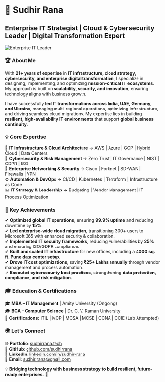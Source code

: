 # 🚀 Sudhir Rana  
## **Enterprise IT Strategist | Cloud & Cybersecurity Leader | Digital Transformation Expert**  

![Enterprise IT Leader](https://your-image-link.com)  

### 🏆 **About Me**  
With **21+ years of expertise** in **IT infrastructure, cloud strategy, cybersecurity, and enterprise digital transformation**, I specialize in designing, implementing, and optimizing **mission-critical IT ecosystems**. My approach is built on **scalability, security, and innovation**, ensuring technology aligns with business growth. 

I have successfully **led IT transformations across India, UAE, Germany, and Ukraine**, managing multi-regional operations, optimizing infrastructure, and driving seamless cloud migrations. My expertise lies in building **resilient, high-availability IT environments** that support **global business continuity**.  

### 💡 **Core Expertise**  
💾 **IT Infrastructure & Cloud Architecture** → AWS | Azure | GCP | Hybrid Cloud | Data Centers  
🔐 **Cybersecurity & Risk Management** → Zero Trust | IT Governance | NIST | GDPR | ISO  
📡 **Enterprise Networking & Security** → Cisco | Fortinet | SD-WAN | Firewalls | VPN  
⚙ **Automation & DevOps** → CI/CD | Kubernetes | Terraform | Infrastructure as Code  
📊 **IT Strategy & Leadership** → Budgeting | Vendor Management | IT Process Optimization  

### 🚀 **Key Achievements**  
✔ **Optimized global IT operations**, ensuring **99.9% uptime** and reducing downtime by **15%**.  
✔ **Led enterprise-wide cloud migration**, transitioning 300+ users to Microsoft 365 with enhanced security & collaboration.  
✔ **Implemented IT security frameworks**, reducing vulnerabilities by **25%** and ensuring ISO/GDPR compliance.  
✔ **Built and scaled IT infrastructure** for new offices, including a **4000 sq. ft. Pune data center setup**.  
✔ **Drove IT cost optimizations**, saving **₹25+ Lakhs annually** through vendor management and process automation.  
✔ **Executed cybersecurity best practices**, strengthening **data protection, compliance, and risk mitigation**.  

### 🎓 **Education & Certifications**  
🎓 **MBA – IT Management** | Amity University (Ongoing)  
🎓 **BCA – Computer Science** | Dr. C. V. Raman University  
🏅 **Certifications:** ITIL | MCP | MCSA | MCSE | CCNA | CCIE (Lab Attempted)  

### 🌍 **Let’s Connect**  
🌐 **Portfolio**: [sudhirrana.tech](https://your-portfolio-link.com)  
🔗 **GitHub**: [github.com/sudhirrana](https://github.com/sudhirrana)  
🔗 **LinkedIn**: [linkedin.com/in/sudhir-rana](https://www.linkedin.com/in/sudhir-rana)  
📧 **Email**: sudhir.rana@gmail.com  

💡 **Bridging technology with business strategy to build resilient, future-ready enterprises.** 🚀

